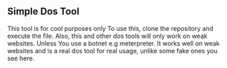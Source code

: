 ## Simple Dos Tool ##
This tool is for cool purposes only
To use this, clone the repository and execute the file.
Also, this and other dos tools will only work on weak websites. Unless You use a botnet e.g meterpreter.
It works well on weak websites and is a real dos tool for real usage, unlike some fake ones you see here.
